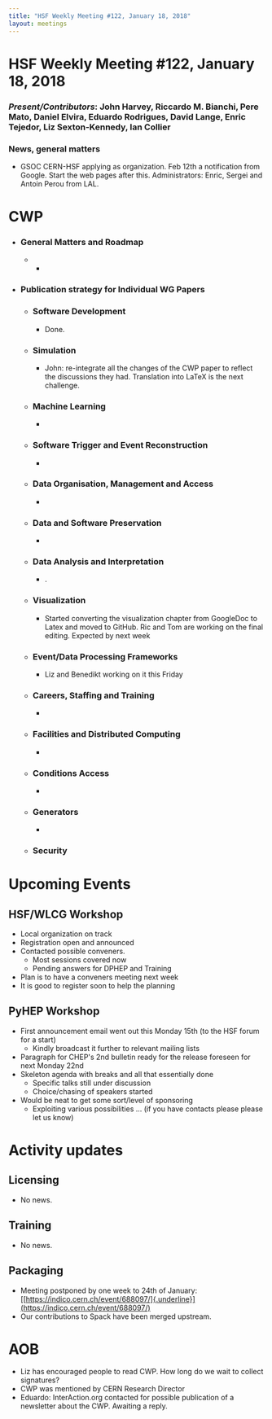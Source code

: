 ```yaml
---
title: "HSF Weekly Meeting #122, January 18, 2018"
layout: meetings
---
```


# HSF Weekly Meeting #122, January 18, 2018

### *Present/Contributors*: John Harvey, Riccardo M. Bianchi, Pere Mato, Daniel Elvira, Eduardo Rodrigues, David Lange, Enric Tejedor, Liz Sexton-Kennedy, Ian Collier

### News, general matters

-   GSOC CERN-HSF applying as organization. Feb 12th a notification from
    Google. Start the web pages after this. Administrators: Enric,
    Sergei and Antoin Perou from LAL.

CWP
===

-   ### General Matters and Roadmap
    -   -   
-   ### Publication strategy for Individual WG Papers
    -   ### Software Development
        -   Done.
    -   ### Simulation
        -   John: re-integrate all the changes of the CWP paper to
            reflect the discussions they had. Translation into LaTeX
            is the next challenge.
    -   ### Machine Learning
        -   
    -   ### Software Trigger and Event Reconstruction
        -   
    -   ### Data Organisation, Management and Access
        -   
    -   ### Data and Software Preservation
        -   
    -   ### Data Analysis and Interpretation
        -   .
    -   ### Visualization
        -   Started converting the visualization chapter from GoogleDoc
            to Latex and moved to GitHub. Ric and Tom are working on
            the final editing. Expected by next week
    -   ### Event/Data Processing Frameworks
        -   Liz and Benedikt working on it this Friday
    -   ### Careers, Staffing and Training
        -   
    -   ### Facilities and Distributed Computing
        -   
    -   ### Conditions Access
        -   
    -   ### Generators
        -   
    -   ### Security

Upcoming Events
===============

HSF/WLCG Workshop
-----------------
-   Local organization on track
-   Registration open and announced
-   Contacted possible conveners.
    -   Most sessions covered now
    -   Pending answers for DPHEP and Training
-   Plan is to have a conveners meeting next week
-   It is good to register soon to help the planning

PyHEP Workshop
--------------

-   First announcement email went out this Monday 15th (to the HSF forum
    for a start)
    -   Kindly broadcast it further to relevant mailing lists
-   Paragraph for CHEP's 2nd bulletin ready for the release foreseen for
    next Monday 22nd
-   Skeleton agenda with breaks and all that essentially done
    -   Specific talks still under discussion
    -   Choice/chasing of speakers started
-   Would be neat to get some sort/level of sponsoring
    -   Exploiting various possibilities ... (if you have contacts
        please please let us know)

Activity updates
================

Licensing
---------

-   No news.

Training
--------

-   No news.

Packaging
---------

-   Meeting postponed by one week to 24th of January:
    [[https://indico.cern.ch/event/688097/]{.underline}](https://indico.cern.ch/event/688097/)
-   Our contributions to Spack have been merged upstream.

AOB
===

-   Liz has encouraged people to read CWP. How long do we wait to
    collect signatures?
-   CWP was mentioned by CERN Research Director
-   Eduardo: InterAction.org contacted for possible publication of a
    newsletter about the CWP. Awaiting a reply.
